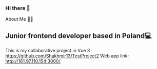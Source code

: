 ### Hi there 👋

About Me 🙋‍♂️
## Junior frontend developer based in Poland💻

This is my collaborative project in Vue 3
https://github.com/Shakhmir13/TestProject2
Web app link: http://161.97.110.154:3000/
